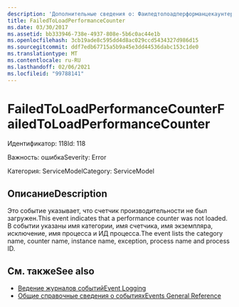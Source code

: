 ```yaml
---
description: 'Дополнительные сведения о: Фаиледтолоадперформанцекаунтер'
title: FailedToLoadPerformanceCounter
ms.date: 03/30/2017
ms.assetid: bb333946-738e-4937-808e-5b6c0ac44e1b
ms.openlocfilehash: 3cb19ade8c595dd4d8ac029ccd5434327d986d15
ms.sourcegitcommit: ddf7edb67715a5b9a45e3dd44536dabc153c1de0
ms.translationtype: MT
ms.contentlocale: ru-RU
ms.lasthandoff: 02/06/2021
ms.locfileid: "99788141"
---
```

# <a name="failedtoloadperformancecounter"></a><span data-ttu-id="d2052-103">FailedToLoadPerformanceCounter</span><span class="sxs-lookup"><span data-stu-id="d2052-103">FailedToLoadPerformanceCounter</span></span>

<span data-ttu-id="d2052-104">Идентификатор: 118</span><span class="sxs-lookup"><span data-stu-id="d2052-104">Id: 118</span></span>  
  
 <span data-ttu-id="d2052-105">Важность: ошибка</span><span class="sxs-lookup"><span data-stu-id="d2052-105">Severity: Error</span></span>  
  
 <span data-ttu-id="d2052-106">Категория: ServiceModel</span><span class="sxs-lookup"><span data-stu-id="d2052-106">Category: ServiceModel</span></span>  
  
## <a name="description"></a><span data-ttu-id="d2052-107">Описание</span><span class="sxs-lookup"><span data-stu-id="d2052-107">Description</span></span>  

 <span data-ttu-id="d2052-108">Это событие указывает, что счетчик производительности не был загружен.</span><span class="sxs-lookup"><span data-stu-id="d2052-108">This event indicates that a performance counter was not loaded.</span></span> <span data-ttu-id="d2052-109">В событии указаны имя категории, имя счетчика, имя экземпляра, исключение, имя процесса и ИД процесса.</span><span class="sxs-lookup"><span data-stu-id="d2052-109">The event lists the category name, counter name, instance name, exception, process name and process ID.</span></span>  
  
## <a name="see-also"></a><span data-ttu-id="d2052-110">См. также</span><span class="sxs-lookup"><span data-stu-id="d2052-110">See also</span></span>

- [<span data-ttu-id="d2052-111">Ведение журналов событий</span><span class="sxs-lookup"><span data-stu-id="d2052-111">Event Logging</span></span>](index.md)
- [<span data-ttu-id="d2052-112">Общие справочные сведения о событиях</span><span class="sxs-lookup"><span data-stu-id="d2052-112">Events General Reference</span></span>](events-general-reference.md)
